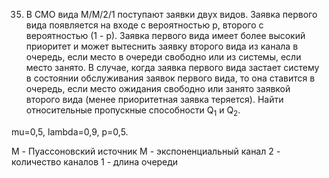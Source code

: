 35) В СМО вида М/М/2/1 поступают заявки двух видов. Заявка первого вида
    появляется на входе с вероятностью р, второго с вероятностью (1 - р). Заявка
    первого вида имеет более высокий приоритет и может вытеснить заявку
    второго вида из канала в очередь, если место в очереди свободно или из
    системы, если место занято. В случае, когда заявка первого вида застает
    систему в состоянии обслуживания заявок первого вида, то она ставится в
    очередь, если место ожидания свободно или занято заявкой второго вида
    (менее приоритетная заявка теряется). Найти относительные пропускные
    способности Q<sub>1</sub> и Q<sub>2</sub>.

mu=0,5, lambda=0,9, р=0,5.

M - Пуассоновский источник
M - экспоненциальный канал
2 - количество каналов
1 - длина очереди